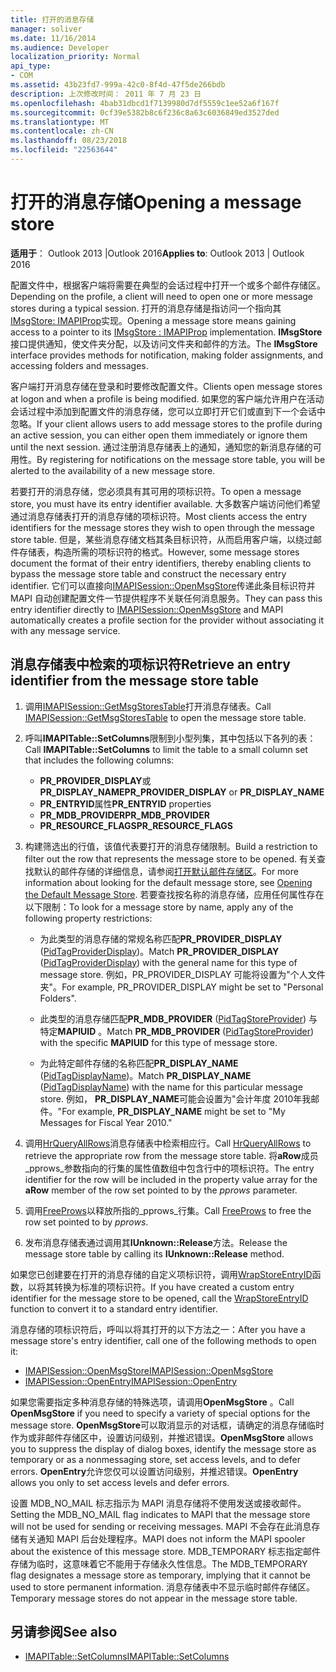```yaml
---
title: 打开的消息存储
manager: soliver
ms.date: 11/16/2014
ms.audience: Developer
localization_priority: Normal
api_type:
- COM
ms.assetid: 43b23fd7-999a-42c0-8f4d-47f5de266bdb
description: 上次修改时间： 2011 年 7 月 23 日
ms.openlocfilehash: 4bab31dbcd1f7139980d7df5559c1ee52a6f167f
ms.sourcegitcommit: 0cf39e5382b8c6f236c8a63c6036849ed3527ded
ms.translationtype: MT
ms.contentlocale: zh-CN
ms.lasthandoff: 08/23/2018
ms.locfileid: "22563644"
---
```

# <a name="opening-a-message-store"></a><span data-ttu-id="ebbcd-103">打开的消息存储</span><span class="sxs-lookup"><span data-stu-id="ebbcd-103">Opening a message store</span></span>

<span data-ttu-id="ebbcd-104">**适用于**： Outlook 2013 |Outlook 2016</span><span class="sxs-lookup"><span data-stu-id="ebbcd-104">**Applies to**: Outlook 2013 | Outlook 2016</span></span> 
  
<span data-ttu-id="ebbcd-105">配置文件中，根据客户端将需要在典型的会话过程中打开一个或多个邮件存储区。</span><span class="sxs-lookup"><span data-stu-id="ebbcd-105">Depending on the profile, a client will need to open one or more message stores during a typical session.</span></span> <span data-ttu-id="ebbcd-106">打开的消息存储是指访问一个指向其[IMsgStore: IMAPIProp](imsgstoreimapiprop.md)实现。</span><span class="sxs-lookup"><span data-stu-id="ebbcd-106">Opening a message store means gaining access to a pointer to its [IMsgStore : IMAPIProp](imsgstoreimapiprop.md) implementation.</span></span> <span data-ttu-id="ebbcd-107">**IMsgStore**接口提供通知，使文件夹分配，以及访问文件夹和邮件的方法。</span><span class="sxs-lookup"><span data-stu-id="ebbcd-107">The **IMsgStore** interface provides methods for notification, making folder assignments, and accessing folders and messages.</span></span> 
  
<span data-ttu-id="ebbcd-108">客户端打开消息存储在登录和时要修改配置文件。</span><span class="sxs-lookup"><span data-stu-id="ebbcd-108">Clients open message stores at logon and when a profile is being modified.</span></span> <span data-ttu-id="ebbcd-109">如果您的客户端允许用户在活动会话过程中添加到配置文件的消息存储，您可以立即打开它们或直到下一个会话中忽略。</span><span class="sxs-lookup"><span data-stu-id="ebbcd-109">If your client allows users to add message stores to the profile during an active session, you can either open them immediately or ignore them until the next session.</span></span> <span data-ttu-id="ebbcd-110">通过注册消息存储表上的通知，通知您的新消息存储的可用性。</span><span class="sxs-lookup"><span data-stu-id="ebbcd-110">By registering for notifications on the message store table, you will be alerted to the availability of a new message store.</span></span>
  
<span data-ttu-id="ebbcd-111">若要打开的消息存储，您必须具有其可用的项标识符。</span><span class="sxs-lookup"><span data-stu-id="ebbcd-111">To open a message store, you must have its entry identifier available.</span></span> <span data-ttu-id="ebbcd-112">大多数客户端访问他们希望通过消息存储表打开的消息存储的项标识符。</span><span class="sxs-lookup"><span data-stu-id="ebbcd-112">Most clients access the entry identifiers for the message stores they wish to open through the message store table.</span></span> <span data-ttu-id="ebbcd-113">但是，某些消息存储文档其条目标识符，从而启用客户端，以绕过邮件存储表，构造所需的项标识符的格式。</span><span class="sxs-lookup"><span data-stu-id="ebbcd-113">However, some message stores document the format of their entry identifiers, thereby enabling clients to bypass the message store table and construct the necessary entry identifier.</span></span> <span data-ttu-id="ebbcd-114">它们可以直接向[IMAPISession::OpenMsgStore](imapisession-openmsgstore.md)传递此条目标识符并 MAPI 自动创建配置文件一节提供程序不关联任何消息服务。</span><span class="sxs-lookup"><span data-stu-id="ebbcd-114">They can pass this entry identifier directly to [IMAPISession::OpenMsgStore](imapisession-openmsgstore.md) and MAPI automatically creates a profile section for the provider without associating it with any message service.</span></span> 
  
## <a name="retrieve-an-entry-identifier-from-the-message-store-table"></a><span data-ttu-id="ebbcd-115">消息存储表中检索的项标识符</span><span class="sxs-lookup"><span data-stu-id="ebbcd-115">Retrieve an entry identifier from the message store table</span></span>
  
1. <span data-ttu-id="ebbcd-116">调用[IMAPISession::GetMsgStoresTable](imapisession-getmsgstorestable.md)打开消息存储表。</span><span class="sxs-lookup"><span data-stu-id="ebbcd-116">Call [IMAPISession::GetMsgStoresTable](imapisession-getmsgstorestable.md) to open the message store table.</span></span> 
    
2. <span data-ttu-id="ebbcd-117">呼叫**IMAPITable::SetColumns**限制到小型列集，其中包括以下各列的表：</span><span class="sxs-lookup"><span data-stu-id="ebbcd-117">Call **IMAPITable::SetColumns** to limit the table to a small column set that includes the following columns:</span></span> 
    
   - <span data-ttu-id="ebbcd-118">**PR_PROVIDER_DISPLAY**或**PR_DISPLAY_NAME**</span><span class="sxs-lookup"><span data-stu-id="ebbcd-118">**PR_PROVIDER_DISPLAY** or **PR_DISPLAY_NAME**</span></span>
   - <span data-ttu-id="ebbcd-119">**PR_ENTRYID**属性</span><span class="sxs-lookup"><span data-stu-id="ebbcd-119">**PR_ENTRYID** properties</span></span> 
   - <span data-ttu-id="ebbcd-120">**PR_MDB_PROVIDER**</span><span class="sxs-lookup"><span data-stu-id="ebbcd-120">**PR_MDB_PROVIDER**</span></span>
   - <span data-ttu-id="ebbcd-121">**PR_RESOURCE_FLAGS**</span><span class="sxs-lookup"><span data-stu-id="ebbcd-121">**PR_RESOURCE_FLAGS**</span></span>
    
3. <span data-ttu-id="ebbcd-122">构建筛选出的行值，该值代表要打开的消息存储限制。</span><span class="sxs-lookup"><span data-stu-id="ebbcd-122">Build a restriction to filter out the row that represents the message store to be opened.</span></span> <span data-ttu-id="ebbcd-123">有关查找默认的邮件存储的详细信息，请参阅[打开默认邮件存储区](opening-the-default-message-store.md)。</span><span class="sxs-lookup"><span data-stu-id="ebbcd-123">For more information about looking for the default message store, see [Opening the Default Message Store](opening-the-default-message-store.md).</span></span> <span data-ttu-id="ebbcd-124">若要查找按名称的消息存储，应用任何属性存在以下限制：</span><span class="sxs-lookup"><span data-stu-id="ebbcd-124">To look for a message store by name, apply any of the following property restrictions:</span></span>
    
   - <span data-ttu-id="ebbcd-125">为此类型的消息存储的常规名称匹配**PR_PROVIDER_DISPLAY** ([PidTagProviderDisplay](pidtagproviderdisplay-canonical-property.md))。</span><span class="sxs-lookup"><span data-stu-id="ebbcd-125">Match **PR_PROVIDER_DISPLAY** ([PidTagProviderDisplay](pidtagproviderdisplay-canonical-property.md)) with the general name for this type of message store.</span></span> <span data-ttu-id="ebbcd-126">例如，PR_PROVIDER_DISPLAY 可能将设置为"个人文件夹"。</span><span class="sxs-lookup"><span data-stu-id="ebbcd-126">For example, PR_PROVIDER_DISPLAY might be set to "Personal Folders".</span></span>
    
   - <span data-ttu-id="ebbcd-127">此类型的消息存储匹配**PR_MDB_PROVIDER** ([PidTagStoreProvider](pidtagstoreprovider-canonical-property.md)) 与特定**MAPIUID** 。</span><span class="sxs-lookup"><span data-stu-id="ebbcd-127">Match **PR_MDB_PROVIDER** ([PidTagStoreProvider](pidtagstoreprovider-canonical-property.md)) with the specific **MAPIUID** for this type of message store.</span></span> 
    
   - <span data-ttu-id="ebbcd-128">为此特定邮件存储的名称匹配**PR_DISPLAY_NAME** ([PidTagDisplayName](pidtagdisplayname-canonical-property.md))。</span><span class="sxs-lookup"><span data-stu-id="ebbcd-128">Match **PR_DISPLAY_NAME** ([PidTagDisplayName](pidtagdisplayname-canonical-property.md)) with the name for this particular message store.</span></span> <span data-ttu-id="ebbcd-129">例如， **PR_DISPLAY_NAME**可能会设置为"会计年度 2010年我邮件。"</span><span class="sxs-lookup"><span data-stu-id="ebbcd-129">For example, **PR_DISPLAY_NAME** might be set to "My Messages for Fiscal Year 2010."</span></span> 
    
4. <span data-ttu-id="ebbcd-130">调用[HrQueryAllRows](hrqueryallrows.md)消息存储表中检索相应行。</span><span class="sxs-lookup"><span data-stu-id="ebbcd-130">Call [HrQueryAllRows](hrqueryallrows.md) to retrieve the appropriate row from the message store table.</span></span> <span data-ttu-id="ebbcd-131">将**aRow**成员_pprows_参数指向的行集的属性值数组中包含行中的项标识符。</span><span class="sxs-lookup"><span data-stu-id="ebbcd-131">The entry identifier for the row will be included in the property value array for the **aRow** member of the row set pointed to by the  _pprows_ parameter.</span></span> 
    
5. <span data-ttu-id="ebbcd-132">调用[FreeProws](freeprows.md)以释放所指的_pprows_行集。</span><span class="sxs-lookup"><span data-stu-id="ebbcd-132">Call [FreeProws](freeprows.md) to free the row set pointed to by  _pprows_.</span></span>
    
6. <span data-ttu-id="ebbcd-133">发布消息存储表通过调用其**IUnknown::Release**方法。</span><span class="sxs-lookup"><span data-stu-id="ebbcd-133">Release the message store table by calling its **IUnknown::Release** method.</span></span> 
    
<span data-ttu-id="ebbcd-134">如果您已创建要在打开的消息存储的自定义项标识符，调用[WrapStoreEntryID](wrapstoreentryid.md)函数，以将其转换为标准的项标识符。</span><span class="sxs-lookup"><span data-stu-id="ebbcd-134">If you have created a custom entry identifier for the message store to be opened, call the [WrapStoreEntryID](wrapstoreentryid.md) function to convert it to a standard entry identifier.</span></span> 
  
<span data-ttu-id="ebbcd-135">消息存储的项标识符后，呼叫以将其打开的以下方法之一：</span><span class="sxs-lookup"><span data-stu-id="ebbcd-135">After you have a message store's entry identifier, call one of the following methods to open it:</span></span>
  
- [<span data-ttu-id="ebbcd-136">IMAPISession::OpenMsgStore</span><span class="sxs-lookup"><span data-stu-id="ebbcd-136">IMAPISession::OpenMsgStore</span></span>](imapisession-openmsgstore.md)
- [<span data-ttu-id="ebbcd-137">IMAPISession::OpenEntry</span><span class="sxs-lookup"><span data-stu-id="ebbcd-137">IMAPISession::OpenEntry</span></span>](imapisession-openentry.md)
    
<span data-ttu-id="ebbcd-138">如果您需要指定多种消息存储的特殊选项，请调用**OpenMsgStore** 。</span><span class="sxs-lookup"><span data-stu-id="ebbcd-138">Call **OpenMsgStore** if you need to specify a variety of special options for the message store.</span></span> <span data-ttu-id="ebbcd-139">**OpenMsgStore**可以取消显示的对话框，请确定的消息存储临时作为或非邮件存储区中，设置访问级别，并推迟错误。</span><span class="sxs-lookup"><span data-stu-id="ebbcd-139">**OpenMsgStore** allows you to suppress the display of dialog boxes, identify the message store as temporary or as a nonmessaging store, set access levels, and to defer errors.</span></span> <span data-ttu-id="ebbcd-140">**OpenEntry**允许您仅可以设置访问级别，并推迟错误。</span><span class="sxs-lookup"><span data-stu-id="ebbcd-140">**OpenEntry** allows you only to set access levels and defer errors.</span></span> 
  
<span data-ttu-id="ebbcd-141">设置 MDB_NO_MAIL 标志指示为 MAPI 消息存储将不使用发送或接收邮件。</span><span class="sxs-lookup"><span data-stu-id="ebbcd-141">Setting the MDB_NO_MAIL flag indicates to MAPI that the message store will not be used for sending or receiving messages.</span></span> <span data-ttu-id="ebbcd-142">MAPI 不会存在此消息存储有关通知 MAPI 后台处理程序。</span><span class="sxs-lookup"><span data-stu-id="ebbcd-142">MAPI does not inform the MAPI spooler about the existence of this message store.</span></span> <span data-ttu-id="ebbcd-143">MDB_TEMPORARY 标志指定邮件存储为临时，这意味着它不能用于存储永久性信息。</span><span class="sxs-lookup"><span data-stu-id="ebbcd-143">The MDB_TEMPORARY flag designates a message store as temporary, implying that it cannot be used to store permanent information.</span></span> <span data-ttu-id="ebbcd-144">消息存储表中不显示临时邮件存储区。</span><span class="sxs-lookup"><span data-stu-id="ebbcd-144">Temporary message stores do not appear in the message store table.</span></span> 
  
## <a name="see-also"></a><span data-ttu-id="ebbcd-145">另请参阅</span><span class="sxs-lookup"><span data-stu-id="ebbcd-145">See also</span></span>

- [<span data-ttu-id="ebbcd-146">IMAPITable::SetColumns</span><span class="sxs-lookup"><span data-stu-id="ebbcd-146">IMAPITable::SetColumns</span></span>](imapitable-setcolumns.md)

